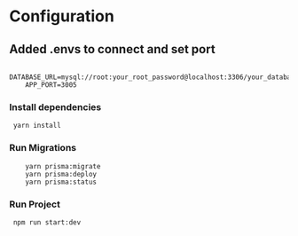 # Configuration

## Added .envs to connect and set port

```env
    DATABASE_URL=mysql://root:your_root_password@localhost:3306/your_database_name
    APP_PORT=3005 
```

### Install dependencies

```node
 yarn install
```

### Run Migrations

```node
    yarn prisma:migrate
    yarn prisma:deploy
    yarn prisma:status
```

### Run Project

```node
 npm run start:dev
```
